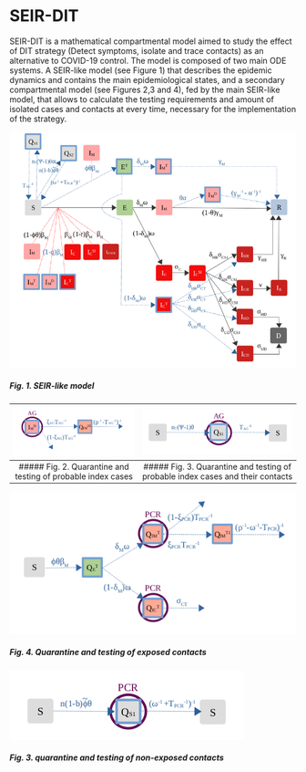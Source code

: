 # SEIR-DIT
SEIR-DIT is a mathematical compartmental model aimed to study the effect of DIT strategy (Detect symptoms, isolate and trace contacts) as an alternative to COVID-19 control.
The model is composed of two main ODE systems. A SEIR-like model (see Figure 1) that describes the epidemic dynamics and contains the main epidemiological states, and a secondary compartmental model (see Figures 2,3 and 4), fed by the main SEIR-like model, that allows to calculate the testing requirements and amount of isolated cases and contacts at every time, necessary for the implementation of the strategy. 

![Esquema](/IMG/SEIR-MODEL.png?raw=true)
##### Fig. 1. SEIR-like model

| ![Esquema](/IMG/Quarantine-Probable.png?raw=true) | ![Esquema](/IMG/Quarantine-SuspectedAndContacts.png?raw=true) |
| :---:         |     :---:      | 
| ##### Fig. 2. Quarantine and testing of probable index cases |  ##### Fig. 3. Quarantine and testing of probable index cases and their contacts |




![Esquema](/IMG/Quarantine-Exposed.png?raw=true)
##### Fig. 4. Quarantine and testing of exposed contacts 

![Esquema](/IMG/Quarantine-NonExposed.png?raw=true)
##### Fig. 3. quarantine and testing of non-exposed contacts 






